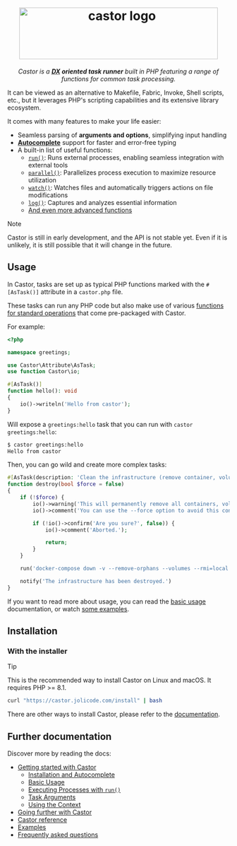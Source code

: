 
<h1 align="center">
    <img width="450" height="117" src="https://jolicode.com/media/original/castor-logo-line.svg?cool" alt="castor logo" />
</h1>

<p align="center">
    <i>Castor is a <strong><abbr title="Developer eXperience">DX</abbr> oriented task
    runner</strong> built in PHP featuring a range of functions for common task processing.</i>
</p>

It can be viewed as an alternative to Makefile, Fabric, Invoke, Shell scripts,
etc., but it leverages PHP's scripting capabilities and its extensive library ecosystem.

It comes with many features to make your life easier:

* Seamless parsing of **arguments and options**, simplifying input handling
* **[Autocomplete](https://castor.jolicode.com/going-further/interacting-with-castor/autocomplete)** support for faster and error-free typing
* A built-in list of useful functions:
    * [`run()`](https://castor.jolicode.com/getting-started/run/#the-run-function): Runs external processes, enabling seamless integration with external tools
    * [`parallel()`](https://castor.jolicode.com/going-further/helpers/parallel/#the-parallel-function): Parallelizes process execution to maximize resource utilization
    * [`watch()`](https://castor.jolicode.com/going-further/helpers/watch/): Watches files and automatically triggers actions on file modifications
    * [`log()`](https://castor.jolicode.com/going-further/interacting-with-castor/log/#the-log-function): Captures and analyzes essential information
    * [And even more advanced functions](https://castor.jolicode.com/reference/)

> [!NOTE]
> Castor is still in early development, and the API is not stable yet. Even if
> it is unlikely, it is still possible that it will change in the
> future.

## Usage

In Castor, tasks are set up as typical PHP functions marked with the `#[AsTask()]` attribute in a `castor.php` file.

These tasks can run any PHP code but also make use of various [functions for standard operations](https://castor.jolicode.com/reference/) that come pre-packaged with Castor.

For example:

```php
<?php

namespace greetings;

use Castor\Attribute\AsTask;
use function Castor\io;

#[AsTask()]
function hello(): void
{
    io()->writeln('Hello from castor');
}
```

Will expose a `greetings:hello` task that you can run with `castor greetings:hello`:

```bash
$ castor greetings:hello
Hello from castor
```

Then, you can go wild and create more complex tasks:

```php
#[AsTask(description: 'Clean the infrastructure (remove container, volume, networks)')]
function destroy(bool $force = false)
{
    if (!$force) {
        io()->warning('This will permanently remove all containers, volumes, networks... created for this project.');
        io()->comment('You can use the --force option to avoid this confirmation.');

        if (!io()->confirm('Are you sure?', false)) {
            io()->comment('Aborted.');

            return;
        }
    }

    run('docker-compose down -v --remove-orphans --volumes --rmi=local');

    notify('The infrastructure has been destroyed.')
}
```

If you want to read more about usage, you can read the
[basic usage](https://castor.jolicode.com/getting-started/) documentation, or
watch [some examples](https://castor.jolicode.com/examples/).

## Installation

### With the installer

> [!TIP]
> This is the recommended way to install Castor on Linux and macOS. It requires PHP >= 8.1.

```bash
curl "https://castor.jolicode.com/install" | bash
```

There are other ways to install Castor, please refer to the
[documentation](https://castor.jolicode.com/getting-started/installation/).

## Further documentation

Discover more by reading the docs:

* [Getting started with Castor](https://castor.jolicode.com/getting-started/)
  * [Installation and Autocomplete](https://castor.jolicode.com/getting-started/installation/)
  * [Basic Usage](https://castor.jolicode.com/getting-started/basic-usage/)
  * [Executing Processes with `run()`](https://castor.jolicode.com/getting-started/run/)
  * [Task Arguments](https://castor.jolicode.com/getting-started/arguments)
  * [Using the Context](https://castor.jolicode.com/getting-started/context)
* [Going further with Castor](https://castor.jolicode.com/going-further/)
* [Castor reference](https://castor.jolicode.com/reference/)
* [Examples](https://castor.jolicode.com/examples/)
* [Frequently asked questions](https://castor.jolicode.com/faq/)
